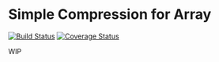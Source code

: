 # Simple Compression for Array

[![Build Status](https://travis-ci.org/koron/simple-compression.png?branch=master)](https://travis-ci.org/koron/simple-compression)
[![Coverage Status](https://coveralls.io/repos/koron/simple-compression/badge.png?branch=master)](https://coveralls.io/r/koron/simple-compression)

WIP
